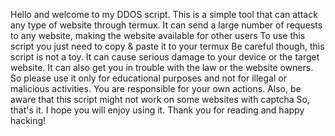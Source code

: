 Hello and welcome to my DDOS script. This is a simple tool that can attack any type of website through termux. It can send a large number of requests to any website, making the website available for other users
To use this script you just need to copy & paste it to your termux
Be careful though, this script is not a toy. It can cause serious damage to your device or the target website. It can also get you in trouble with the law or the website owners. So please use it only for educational purposes and not for illegal or malicious activities. You are responsible for your own actions.
Also, be aware that this script might not work on some websites with captcha
So, that's it. I hope you will enjoy using it. Thank you for reading and happy hacking!
